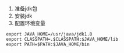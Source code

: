 1. 准备jdk包 
2. 安装jdk
3. 配置环境变量
```
export JAVA_HOME=/usr/java/jdk1.8
export CLASSPATH=.$CLASSPATH:$JAVA_HOME/lib
export PATH=$PATH:$JAVA_HOME/bin
```